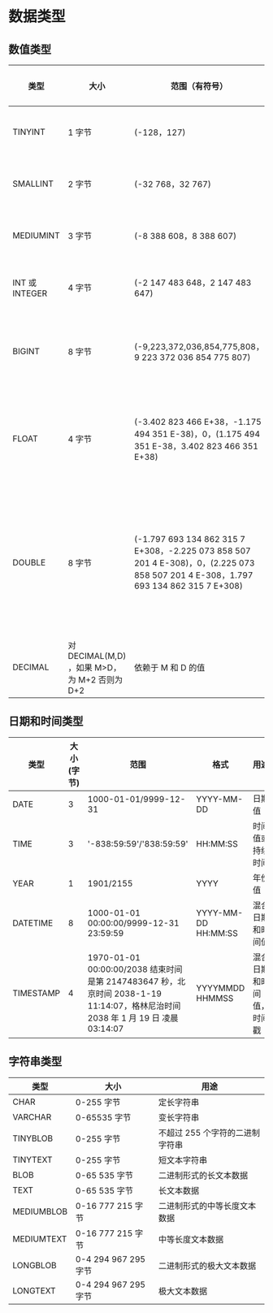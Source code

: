 # 数据类型

## 数值类型

| 类型           | 大小                                          | 范围（有符号）                                                                                                                      | 范围（无符号）                                                    | 用途            |
| -------------- | --------------------------------------------- | ----------------------------------------------------------------------------------------------------------------------------------- | ----------------------------------------------------------------- | --------------- |
| TINYINT        | 1 字节                                        | (-128，127)                                                                                                                         | (0，255)                                                          | 小整数值        |
| SMALLINT       | 2 字节                                        | (-32 768，32 767)                                                                                                                   | (0，65 535)                                                       | 大整数值        |
| MEDIUMINT      | 3 字节                                        | (-8 388 608，8 388 607)                                                                                                             | (0，16 777 215)                                                   | 大整数值        |
| INT 或 INTEGER | 4 字节                                        | (-2 147 483 648，2 147 483 647)                                                                                                     | (0，4 294 967 295)                                                | 大整数值        |
| BIGINT         | 8 字节                                        | (-9,223,372,036,854,775,808，9 223 372 036 854 775 807)                                                                             | (0，18 446 744 073 709 551 615)                                   | 极大整数值      |
| FLOAT          | 4 字节                                        | (-3.402 823 466 E+38，-1.175 494 351 E-38)，0，(1.175 494 351 E-38，3.402 823 466 351 E+38)                                         | 0，(1.175 494 351 E-38，3.402 823 466 E+38)                       | 单精度 浮点数值 |
| DOUBLE         | 8 字节                                        | (-1.797 693 134 862 315 7 E+308，-2.225 073 858 507 201 4 E-308)，0，(2.225 073 858 507 201 4 E-308，1.797 693 134 862 315 7 E+308) | 0，(2.225 073 858 507 201 4 E-308，1.797 693 134 862 315 7 E+308) | 双精度 浮点数值 |
| DECIMAL        | 对 DECIMAL(M,D) ，如果 M>D，为 M+2 否则为 D+2 | 依赖于 M 和 D 的值                                                                                                                  | 依赖于 M 和 D 的值                                                | 小数值          |

## 日期和时间类型

| 类型      | 大小(字节) | 范围                                                                                                                            | 格式                | 用途                     |
| --------- | ---------- | ------------------------------------------------------------------------------------------------------------------------------- | ------------------- | ------------------------ |
| DATE      | 3          | 1000-01-01/9999-12-31                                                                                                           | YYYY-MM-DD          | 日期值                   |
| TIME      | 3          | '-838:59:59'/'838:59:59'                                                                                                        | HH:MM:SS            | 时间值或持续时间         |
| YEAR      | 1          | 1901/2155                                                                                                                       | YYYY                | 年份值                   |
| DATETIME  | 8          | 1000-01-01 00:00:00/9999-12-31 23:59:59                                                                                         | YYYY-MM-DD HH:MM:SS | 混合日期和时间值         |
| TIMESTAMP | 4          | 1970-01-01 00:00:00/2038 结束时间是第 2147483647 秒，北京时间 2038-1-19 11:14:07，格林尼治时间 2038 年 1 月 19 日 凌晨 03:14:07 | YYYYMMDD HHMMSS     | 混合日期和时间值，时间戳 |

## 字符串类型

| 类型       | 大小                 | 用途                            |
| ---------- | -------------------- | ------------------------------- |
| CHAR       | 0-255 字节           | 定长字符串                      |
| VARCHAR    | 0-65535 字节         | 变长字符串                      |
| TINYBLOB   | 0-255 字节           | 不超过 255 个字符的二进制字符串 |
| TINYTEXT   | 0-255 字节           | 短文本字符串                    |
| BLOB       | 0-65 535 字节        | 二进制形式的长文本数据          |
| TEXT       | 0-65 535 字节        | 长文本数据                      |
| MEDIUMBLOB | 0-16 777 215 字节    | 二进制形式的中等长度文本数据    |
| MEDIUMTEXT | 0-16 777 215 字节    | 中等长度文本数据                |
| LONGBLOB   | 0-4 294 967 295 字节 | 二进制形式的极大文本数据        |
| LONGTEXT   | 0-4 294 967 295 字节 | 极大文本数据                    |
